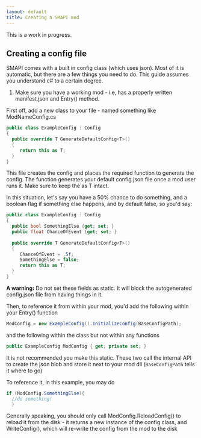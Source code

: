 ```yaml
---
layout: default
title: Creating a SMAPI mod
---
```


This is a work in progress.

## Creating a config file
SMAPI comes with a built in config class (which uses json). Most of it is automatic, but there are a few things you need to do. This guide assumes you understand c# to a certain degree.

1. Make sure you have a working mod - i.e, has a properly written manifest.json and Entry() method. 

First off, add a new class to your file - named something like ModNameConfig.cs

```c#
public class ExampleConfig : Config
{
  public override T GenerateDefaultConfig<T>()
  {
     return this as T;
  }
}
```

This file creates the config and places the required function to generate the config. The function generates your default config.json file once a mod user runs it. Make sure to keep the as T intact.

In this situation, let's say you have a 50% chance to do something, and a boolean flag if something else happens, and by default false, so you'd say:

```c#
public class ExampleConfig : Config
{
  public bool SomethingElse {get; set; }
  public float ChanceOfEvent {get; set; }
  
  public override T GenerateDefaultConfig<T>()
  {
     ChanceOfEvent = .5f;
     SomethingElse = false;
     return this as T;
  }
}
```

__A warning:__ Do not set these fields as static. It will block the autogenerated config.json file from having things in it.

Then, to reference it from within your mod, you'd add the following within your Entry() function

```c#
ModConfig = new ExampleConfig().InitializeConfig(BaseConfigPath);
```

and the following within the class but not within any functions

```c#
public ExampleConfig ModConfig { get; private set; }
```

It is not recommended you make this static. These two call the internal API to create the json blob and store it next to your mod dll (```BaseConfigPath``` tells it where to go)

To reference it, in this example, you may do

```c#
if (ModConfig.SomethingElse){
  //do something!
  }
```
  
Generally speaking, you should only call ModConfig.ReloadConfig() to reload it from the disk - it returns a new instance of the config class, and WriteConfig(), which will re-write the config from the mod to the disk



